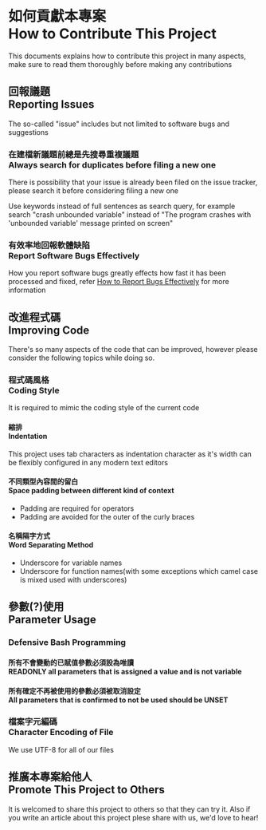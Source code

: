 # 如何貢獻本專案<br>How to Contribute This Project
This documents explains how to contribute this project in many aspects, make sure to read them thoroughly before making any contributions

## 回報議題<br>Reporting Issues
The so-called "issue" includes but not limited to software bugs and suggestions

### 在建檔新議題前總是先搜尋重複議題<br>Always search for duplicates before filing a new one
There is possibility that your issue is already been filed on the issue tracker, please search it before considering filing a new one

Use keywords instead of full sentences as search query, for example search "crash unbounded variable" instead of "The program crashes with 'unbounded variable' message printed on screen"

### 有效率地回報軟體缺陷<br>Report Software Bugs Effectively
How you report software bugs greatly effects how fast it has been processed and fixed, refer [How to Report Bugs Effectively](http://www.chiark.greenend.org.uk/~sgtatham/bugs.html) for more information

## 改進程式碼<br>Improving Code
There's so many aspects of the code that can be improved, however please consider the following topics while doing so.

### 程式碼風格<br>Coding Style
It is required to mimic the coding style of the current code

#### 縮排<br>Indentation
This project uses tab characters as indentation character as it's width can be flexibly configured in any modern text editors

#### 不同類型內容間的留白<br>Space padding between different kind of context
* Padding are required for operators
* Padding are avoided for the outer of the curly braces

#### 名稱隔字方式<br>Word Separating Method
* Underscore for variable names
* Underscore for function names(with some exceptions which camel case is mixed used with underscores)

## 參數(?)使用<br>Parameter Usage
### Defensive Bash Programming
#### 所有不會變動的已賦值參數必須設為唯讀<br>READONLY all parameters that is assigned a value and is not variable

#### 所有確定不再被使用的參數必須被取消設定<br>All parameters that is confirmed to not be used should be UNSET

### 檔案字元編碼<br>Character Encoding of File
We use UTF-8 for all of our files

## 推廣本專案給他人<br>Promote This Project to Others
It is welcomed to share this project to others so that they can try it.  Also if you write an article about this project plese share with us, we'd love to hear!
